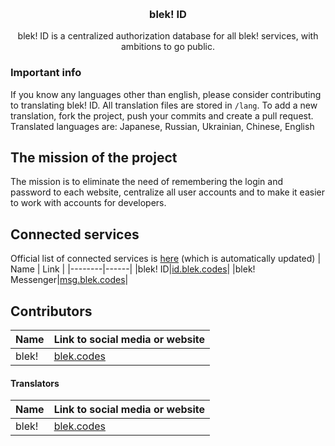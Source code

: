 
<br/><h3 align='center'>blek! ID</h3>

<p align='center'>blek! ID is a centralized authorization database for all blek! services, with ambitions to go public.<br/></p>

### Important info
If you know any languages other than english, please consider contributing to translating blek! ID. All translation files are stored in `/lang`. To add a new translation, fork the project, push your commits and create a pull request.<br/>
Translated languages are: Japanese, Russian, Ukrainian, Chinese, English

## The mission of the project
The mission is to eliminate the need of remembering the login and password to each website, centralize all user accounts and to make it easier to work with accounts for developers.

## Connected services
Official list of connected services is [here](https://id.blek.codes/connected) (which is automatically updated)
|  Name  | Link |
|--------|------|
|blek! ID|[id.blek.codes](https://id.blek.codes)|
|blek! Messenger|[msg.blek.codes](https://msg.blek.codes)|

## Contributors
|Name|Link to social media or website|
|--|--|
|blek!|[blek.codes](https://blek.codes)|


#### Translators
|Name|Link to social media or website|
|--|--|
|blek!|[blek.codes](https://blek.codes)|
